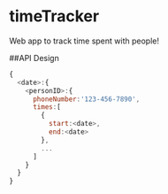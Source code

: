 # timeTracker
Web app to track time spent with people!

##API Design

```javascript
{ 
  <date>:{
    <personID>:{
      phoneNumber:'123-456-7890',
      times:[
        {
          start:<date>,
          end:<date>
        },
        ...
      ]      
    }      
  }
}
```

